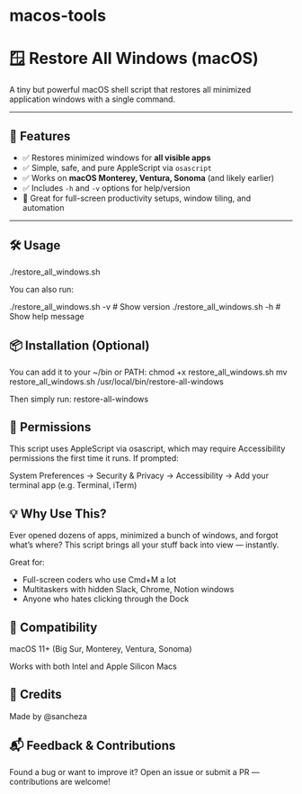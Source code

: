 # macos-tools


# 🪟 Restore All Windows (macOS)

A tiny but powerful macOS shell script that restores all minimized application windows with a single command.

---

## 🚀 Features

- ✅ Restores minimized windows for **all visible apps**
- ✅ Simple, safe, and pure AppleScript via `osascript`
- ✅ Works on **macOS Monterey, Ventura, Sonoma** (and likely earlier)
- ✅ Includes `-h` and `-v` options for help/version
- 🧠 Great for full-screen productivity setups, window tiling, and automation

---

## 🛠️ Usage

./restore_all_windows.sh

You can also run:


./restore_all_windows.sh -v     # Show version
./restore_all_windows.sh -h     # Show help message

## 📦 Installation (Optional)
You can add it to your ~/bin or PATH:
chmod +x restore_all_windows.sh
mv restore_all_windows.sh /usr/local/bin/restore-all-windows

Then simply run:
restore-all-windows

## 🔐 Permissions
This script uses AppleScript via osascript, which may require Accessibility permissions the first time it runs. If prompted:

System Preferences → Security & Privacy → Accessibility → Add your terminal app (e.g. Terminal, iTerm)

## 💡 Why Use This?
Ever opened dozens of apps, minimized a bunch of windows, and forgot what’s where?
This script brings all your stuff back into view — instantly.

Great for:
- Full-screen coders who use Cmd+M a lot
- Multitaskers with hidden Slack, Chrome, Notion windows
- Anyone who hates clicking through the Dock

## 🧩 Compatibility
macOS 11+ (Big Sur, Monterey, Ventura, Sonoma)

Works with both Intel and Apple Silicon Macs

## 🙌 Credits
Made by @sancheza

## 📬 Feedback & Contributions
Found a bug or want to improve it?
Open an issue or submit a PR — contributions are welcome!
